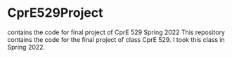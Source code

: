 # CprE529Project
contains the code for final project of CprE 529 Spring 2022
This repository contains the code for the final project of class CprE 529. I took this class in Spring 2022. 
